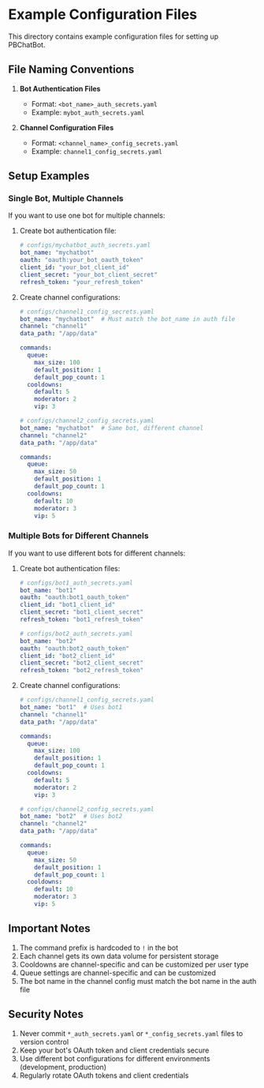 # Example Configuration Files

This directory contains example configuration files for setting up PBChatBot.

## File Naming Conventions

1. **Bot Authentication Files**
   - Format: `<bot_name>_auth_secrets.yaml`
   - Example: `mybot_auth_secrets.yaml`

2. **Channel Configuration Files**
   - Format: `<channel_name>_config_secrets.yaml`
   - Example: `channel1_config_secrets.yaml`

## Setup Examples

### Single Bot, Multiple Channels

If you want to use one bot for multiple channels:

1. Create bot authentication file:
   ```yaml
   # configs/mychatbot_auth_secrets.yaml
   bot_name: "mychatbot"
   oauth: "oauth:your_bot_oauth_token"
   client_id: "your_bot_client_id"
   client_secret: "your_bot_client_secret"
   refresh_token: "your_refresh_token"
   ```

2. Create channel configurations:
   ```yaml
   # configs/channel1_config_secrets.yaml
   bot_name: "mychatbot"  # Must match the bot_name in auth file
   channel: "channel1"
   data_path: "/app/data"
   
   commands:
     queue:
       max_size: 100
       default_position: 1
       default_pop_count: 1
     cooldowns:
       default: 5
       moderator: 2
       vip: 3
   ```

   ```yaml
   # configs/channel2_config_secrets.yaml
   bot_name: "mychatbot"  # Same bot, different channel
   channel: "channel2"
   data_path: "/app/data"
   
   commands:
     queue:
       max_size: 50
       default_position: 1
       default_pop_count: 1
     cooldowns:
       default: 10
       moderator: 3
       vip: 5
   ```

### Multiple Bots for Different Channels

If you want to use different bots for different channels:

1. Create bot authentication files:
   ```yaml
   # configs/bot1_auth_secrets.yaml
   bot_name: "bot1"
   oauth: "oauth:bot1_oauth_token"
   client_id: "bot1_client_id"
   client_secret: "bot1_client_secret"
   refresh_token: "bot1_refresh_token"
   ```

   ```yaml
   # configs/bot2_auth_secrets.yaml
   bot_name: "bot2"
   oauth: "oauth:bot2_oauth_token"
   client_id: "bot2_client_id"
   client_secret: "bot2_client_secret"
   refresh_token: "bot2_refresh_token"
   ```

2. Create channel configurations:
   ```yaml
   # configs/channel1_config_secrets.yaml
   bot_name: "bot1"  # Uses bot1
   channel: "channel1"
   data_path: "/app/data"
   
   commands:
     queue:
       max_size: 100
       default_position: 1
       default_pop_count: 1
     cooldowns:
       default: 5
       moderator: 2
       vip: 3
   ```

   ```yaml
   # configs/channel2_config_secrets.yaml
   bot_name: "bot2"  # Uses bot2
   channel: "channel2"
   data_path: "/app/data"
   
   commands:
     queue:
       max_size: 50
       default_position: 1
       default_pop_count: 1
     cooldowns:
       default: 10
       moderator: 3
       vip: 5
   ```

## Important Notes

1. The command prefix is hardcoded to `!` in the bot
2. Each channel gets its own data volume for persistent storage
3. Cooldowns are channel-specific and can be customized per user type
4. Queue settings are channel-specific and can be customized
5. The bot name in the channel config must match the bot name in the auth file

## Security Notes

1. Never commit `*_auth_secrets.yaml` or `*_config_secrets.yaml` files to version control
2. Keep your bot's OAuth token and client credentials secure
3. Use different bot configurations for different environments (development, production)
4. Regularly rotate OAuth tokens and client credentials 